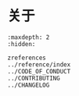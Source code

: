# 关于

```{toctree}
:maxdepth: 2
:hidden:

zreferences
../reference/index
../CODE_OF_CONDUCT
../CONTRIBUTING
../CHANGELOG
```

